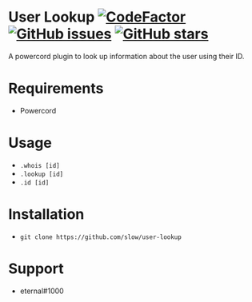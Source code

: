 # User Lookup [![CodeFactor](https://www.codefactor.io/repository/github/slow/user-lookup/badge)](https://www.codefactor.io/repository/github/slow/user-lookup) [![GitHub issues](https://img.shields.io/github/issues/slow/user-lookup?style=flat)](https://github.com/slow/user-lookup/issues) [![GitHub stars](https://img.shields.io/github/stars/slow/user-lookup?style=flat)](https://github.com/slow/user-lookup/stargazers)
A powercord plugin to look up information about the user using their ID.

# Requirements
- Powercord

# Usage 
- `.whois [id]`
- `.lookup [id]`
- `.id [id]`

# Installation
- `git clone https://github.com/slow/user-lookup`

# Support
- eternal#1000